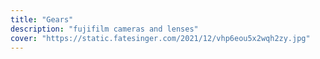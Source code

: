 ```yaml
---
title: "Gears"
description: "fujifilm cameras and lenses"
cover: "https://static.fatesinger.com/2021/12/vhp6eou5x2wqh2zy.jpg"
---
```

